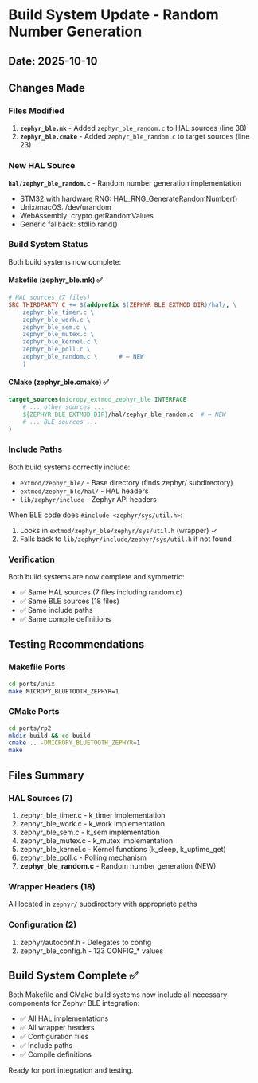 # Build System Update - Random Number Generation

## Date: 2025-10-10

## Changes Made

### Files Modified

1. **`zephyr_ble.mk`** - Added `zephyr_ble_random.c` to HAL sources (line 38)
2. **`zephyr_ble.cmake`** - Added `zephyr_ble_random.c` to target sources (line 23)

### New HAL Source

**`hal/zephyr_ble_random.c`** - Random number generation implementation
- STM32 with hardware RNG: HAL_RNG_GenerateRandomNumber()
- Unix/macOS: /dev/urandom
- WebAssembly: crypto.getRandomValues
- Generic fallback: stdlib rand()

### Build System Status

Both build systems now complete:

#### Makefile (zephyr_ble.mk) ✅
```makefile
# HAL sources (7 files)
SRC_THIRDPARTY_C += $(addprefix $(ZEPHYR_BLE_EXTMOD_DIR)/hal/, \
    zephyr_ble_timer.c \
    zephyr_ble_work.c \
    zephyr_ble_sem.c \
    zephyr_ble_mutex.c \
    zephyr_ble_kernel.c \
    zephyr_ble_poll.c \
    zephyr_ble_random.c \      # ← NEW
    )
```

#### CMake (zephyr_ble.cmake) ✅
```cmake
target_sources(micropy_extmod_zephyr_ble INTERFACE
    # ... other sources ...
    ${ZEPHYR_BLE_EXTMOD_DIR}/hal/zephyr_ble_random.c  # ← NEW
    # ... BLE sources ...
)
```

### Include Paths

Both build systems correctly include:
- `extmod/zephyr_ble/` - Base directory (finds zephyr/ subdirectory)
- `extmod/zephyr_ble/hal/` - HAL headers
- `lib/zephyr/include` - Zephyr API headers

When BLE code does `#include <zephyr/sys/util.h>`:
1. Looks in `extmod/zephyr_ble/zephyr/sys/util.h` (wrapper) ✓
2. Falls back to `lib/zephyr/include/zephyr/sys/util.h` if not found

### Verification

Both build systems are now complete and symmetric:
- ✅ Same HAL sources (7 files including random.c)
- ✅ Same BLE sources (18 files)
- ✅ Same include paths
- ✅ Same compile definitions

## Testing Recommendations

### Makefile Ports
```bash
cd ports/unix
make MICROPY_BLUETOOTH_ZEPHYR=1
```

### CMake Ports
```bash
cd ports/rp2
mkdir build && cd build
cmake .. -DMICROPY_BLUETOOTH_ZEPHYR=1
make
```

## Files Summary

### HAL Sources (7)
1. zephyr_ble_timer.c - k_timer implementation
2. zephyr_ble_work.c - k_work implementation
3. zephyr_ble_sem.c - k_sem implementation
4. zephyr_ble_mutex.c - k_mutex implementation
5. zephyr_ble_kernel.c - Kernel functions (k_sleep, k_uptime_get)
6. zephyr_ble_poll.c - Polling mechanism
7. **zephyr_ble_random.c** - Random number generation (NEW)

### Wrapper Headers (18)
All located in `zephyr/` subdirectory with appropriate paths

### Configuration (2)
1. zephyr/autoconf.h - Delegates to config
2. zephyr_ble_config.h - 123 CONFIG_* values

## Build System Complete ✅

Both Makefile and CMake build systems now include all necessary components for Zephyr BLE integration:
- ✅ All HAL implementations
- ✅ All wrapper headers
- ✅ Configuration files
- ✅ Include paths
- ✅ Compile definitions

Ready for port integration and testing.
